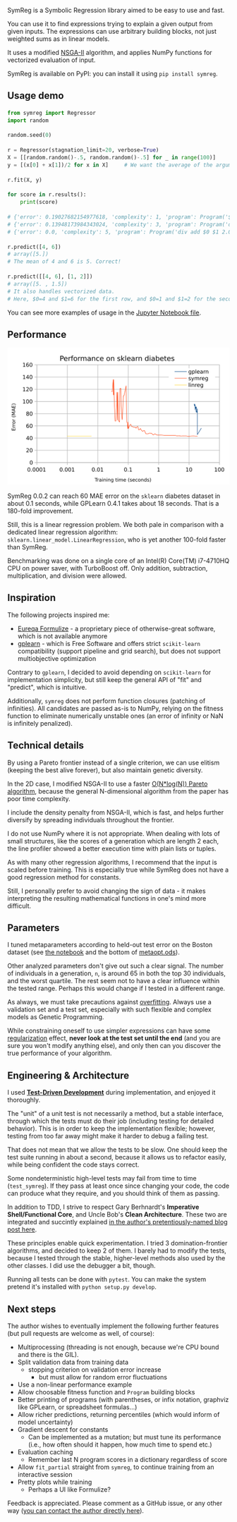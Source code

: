 SymReg is a Symbolic Regression library aimed to be easy to use and fast.

You can use it to find expressions trying to explain a given output from given inputs. The expressions can use arbitrary building blocks, not just weighted sums as in linear models.

It uses a modified [NSGA-II](https://ieeexplore.ieee.org/document/996017) algorithm, and applies NumPy functions for vectorized evaluation of input.

SymReg is available on PyPI: you can install it using `pip install symreg`.

## Usage demo

```python
from symreg import Regressor
import random

random.seed(0)

r = Regressor(stagnation_limit=20, verbose=True)
X = [[random.random()-.5, random.random()-.5] for _ in range(100)]
y = [(x[0] + x[1])/2 for x in X]     # We want the average of the arguments

r.fit(X, y)

for score in r.results():
    print(score)

# {'error': 0.19027682154977618, 'complexity': 1, 'program': Program('$0', 2)}
# {'error': 0.13948173984343024, 'complexity': 3, 'program': Program('div $0 1.8705715685399509', 2)}
# {'error': 0.0, 'complexity': 5, 'program': Program('div add $0 $1 2.0', 2)}

r.predict([4, 6])
# array([5.])
# The mean of 4 and 6 is 5. Correct!

r.predict([[4, 6], [1, 2]])
# array([5. , 1.5])
# It also handles vectorized data.
# Here, $0=4 and $1=6 for the first row, and $0=1 and $1=2 for the second row in the 2d array.
```

You can see more examples of usage in the [Jupyter Notebook file](Metaopt.ipynb).


## Performance

![](sklearn-diabetes.svg)

SymReg 0.0.2 can reach 60 MAE error on the `sklearn` diabetes dataset in about 0.1 seconds, while GPLearn 0.4.1 takes about 18 seconds. That is a 180-fold improvement.

Still, this is a linear regression problem. We both pale in comparison with a dedicated linear regression algorithm: `sklearn.linear_model.LinearRegression`, who is yet another 100-fold faster than SymReg.

Benchmarking was done on a single core of an Intel(R) Core(TM) i7-4710HQ CPU on power saver, with TurboBoost off. Only addition, subtraction, multiplication, and division were allowed.

## Inspiration

The following projects inspired me:

 * [Eureqa Formulize](http://nutonian.wikidot.com/) - a proprietary piece of 
 otherwise-great software, which is not available anymore
 * [gplearn](https://github.com/trevorstephens/gplearn) - which is Free Software and offers strict `scikit-learn` compatibility (support pipeline and grid search), but does not support multiobjective optimization
 
 Contrary to `gplearn`, I decided to avoid depending on `scikit-learn` for implementation simplicity, but still keep the general API of "fit" and "predict", which is intuitive.
 
 Additionally, `symreg` does not perform function closures (patching of infinities). All candidates are passed as-is to NumPy, relying on the fitness function to eliminate numerically unstable ones (an error of infinity or NaN is infinitely penalized).
 
## Technical details

By using a Pareto frontier instead of a single criterion, we can use elitism (keeping the best alive forever), but also maintain genetic diversity.

In the 2D case, I modified NSGA-II to use a faster [O(N*log(N)) Pareto algorithm](https://math.stackexchange.com/a/1937583), because the general N-dimensional algorithm from the paper has poor time complexity. 

I include the density penalty from NSGA-II, which is fast, and helps further diversify by spreading individuals throughout the frontier.

I do not use NumPy where it is not appropriate. When dealing with lots of small structures, like the scores of a generation which are length 2 each, the line profiler showed a better execution time with plain lists or tuples.

As with many other regression algorithms, I recommend that the input is scaled before training. This is especially true while SymReg does not have a good regression method for constants. 

Still, I personally prefer to avoid changing the sign of data - it makes interpreting the resulting mathematical functions in one's mind more difficult.

## Parameters

I tuned metaparameters according to held-out test error on the Boston dataset (see [the notebook](Metaopt.ipynb) and the bottom of [metaopt.ods](metaopt.ods)).
 
 Other analyzed parameters don't give out such a clear signal. The number of individuals in a generation, `n`, is around 65 in both the top 30 individuals, and the worst quartile. The rest seem not to have a clear influence within the tested range. Perhaps this would change if I tested in a different range.

As always, we must take precautions against [overfitting](https://en.wikipedia.org/wiki/Overfitting). Always use a validation set and a test set, especially with such flexible and complex models as Genetic Programming.

While constraining oneself to use simpler expressions can have some [regularization](https://en.wikipedia.org/wiki/Regularization_(mathematics)) effect, **never look at the test set until the end** (and you are sure you won't modify anything else), and only then can you discover the true performance of your algorithm.

## Engineering & Architecture 

I used [**Test-Driven Development**](https://danuker.go.ro/tdd-revisited-pytest-updated-2020-09-03.html) during implementation, and enjoyed it thoroughly.

The "unit" of a unit test is not necessarily a method, but a stable interface, through which the tests must do their job (including testing for detailed behavior). This is in order to keep the implementation flexible; however, testing from too far away might make it harder to debug a failing test.

That does not mean that we allow the tests to be slow. One should keep the test suite running in about a second, because it allows us to refactor easily, while being confident the code stays correct. 

Some nondeterministic high-level tests may fail from time to time (`test_symreg`). If they pass at least once since changing your code, the code can produce what they require, and you should think of them as passing.

In addition to TDD, I strive to respect Gary Berhnardt's **Imperative Shell/Functional Core**, and Uncle Bob's **Clean Architecture**. These two are integrated and succintly explained [in the author's pretentiously-named blog post here](https://danuker.go.ro/the-grand-unified-theory-of-software-architecture.html).

These principles enable quick experimentation. I tried 3 domination-frontier algorithms, and decided to keep 2 of them. I barely had to modify the tests, because I tested through the stable, higher-level methods also used by the other classes. I did use the debugger a bit, though.

Running all tests can be done with `pytest`. You can make the system pretend it's installed with `python setup.py develop`.

## Next steps

The author wishes to eventually implement the following further features (but pull requests are welcome as well, of course):

* Multiprocessing (threading is not enough, because we're CPU bound and there is the GIL).
* Split validation data from training data
    * stopping criterion on validation error increase
        * but must allow for random error fluctuations
* Use a non-linear performance example
* Allow choosable fitness function and `Program` building blocks
* Better printing of programs (with parentheses, or infix notation, graphviz like GPLearn, or spreadsheet formulas...)
* Allow richer predictions, returning percentiles (which would inform of model uncertainty)
* Gradient descent for constants
    * Can be implemented as a mutation; but must tune its performance (i.e., how often should it happen, how much time to spend etc.)
* Evaluation caching 
    * Remember last N program scores in a dictionary regardless of score
* Allow `fit_partial` straight from `symreg`, to continue training from an interactive session
* Pretty plots while training
    * Perhaps a UI like Formulize?

Feedback is appreciated. Please comment as a GitHub issue, or any other way ([you can contact the author directly here](https://danuker.go.ro/pages/contactabout.html)).